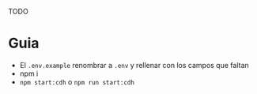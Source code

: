  TODO

# Guia

- El ```.env.example``` renombrar a  ```.env```
y rellenar con los campos que faltan
- npm i
- ```npm start:cdh``` o ```npm run start:cdh```



